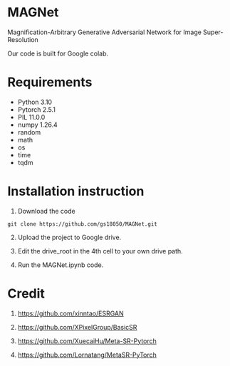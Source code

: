 # MAGNet
Magnification-Arbitrary Generative Adversarial Network for Image Super-Resolution

Our code is built for Google colab.

# Requirements

* Python 3.10
* Pytorch 2.5.1
* PIL 11.0.0
* numpy 1.26.4
* random
* math
* os
* time
* tqdm


# Installation instruction

1. Download the code

```
git clone https://github.com/gs18050/MAGNet.git
```

2. Upload the project to Google drive.

3. Edit the drive_root in the 4th cell to your own drive path.

4. Run the MAGNet.ipynb code.

# Credit

1. https://github.com/xinntao/ESRGAN

2. https://github.com/XPixelGroup/BasicSR

3. https://github.com/XuecaiHu/Meta-SR-Pytorch

4. https://github.com/Lornatang/MetaSR-PyTorch
